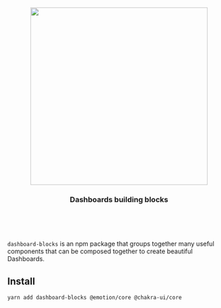 <div align='center'>
  <br/>
    <br/>
    <img src='https://landing-blocks.now.sh/logo_black.svg' width='400px' />
    <br/>
    <h3>Dashboards building blocks</h3>
    <!-- <a href='https://dashboard-blocks.now.sh#demos'>See some landing pages built with <code>dashboard-blocks</code></a> -->
    <br/>
    <br/>
    <br/>
</div>

`dashboard-blocks` is an npm package that groups together many useful components that can be composed together to create beautiful Dashboards.

## Install

```sh
yarn add dashboard-blocks @emotion/core @chakra-ui/core
```
